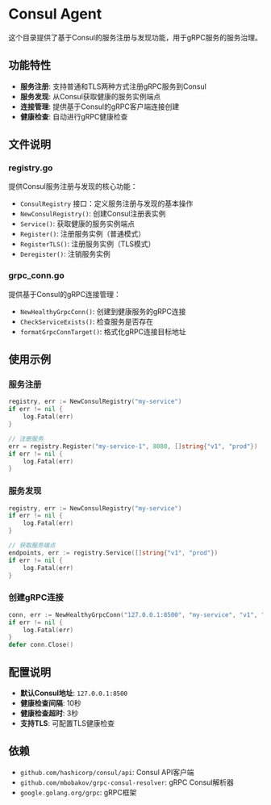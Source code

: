 # Consul Agent

这个目录提供了基于Consul的服务注册与发现功能，用于gRPC服务的服务治理。

## 功能特性

- **服务注册**: 支持普通和TLS两种方式注册gRPC服务到Consul
- **服务发现**: 从Consul获取健康的服务实例端点
- **连接管理**: 提供基于Consul的gRPC客户端连接创建
- **健康检查**: 自动进行gRPC健康检查

## 文件说明

### registry.go
提供Consul服务注册与发现的核心功能：

- `ConsulRegistry` 接口：定义服务注册与发现的基本操作
- `NewConsulRegistry()`: 创建Consul注册表实例
- `Service()`: 获取健康的服务实例端点
- `Register()`: 注册服务实例（普通模式）
- `RegisterTLS()`: 注册服务实例（TLS模式）
- `Deregister()`: 注销服务实例

### grpc_conn.go
提供基于Consul的gRPC连接管理：

- `NewHealthyGrpcConn()`: 创建到健康服务的gRPC连接
- `CheckServiceExists()`: 检查服务是否存在
- `formatGrpcConnTarget()`: 格式化gRPC连接目标地址

## 使用示例

### 服务注册
```go
registry, err := NewConsulRegistry("my-service")
if err != nil {
    log.Fatal(err)
}

// 注册服务
err = registry.Register("my-service-1", 8080, []string{"v1", "prod"})
if err != nil {
    log.Fatal(err)
}
```

### 服务发现
```go
registry, err := NewConsulRegistry("my-service")
if err != nil {
    log.Fatal(err)
}

// 获取服务端点
endpoints, err := registry.Service([]string{"v1", "prod"})
if err != nil {
    log.Fatal(err)
}
```

### 创建gRPC连接
```go
conn, err := NewHealthyGrpcConn("127.0.0.1:8500", "my-service", "v1", "")
if err != nil {
    log.Fatal(err)
}
defer conn.Close()
```

## 配置说明

- **默认Consul地址**: `127.0.0.1:8500`
- **健康检查间隔**: 10秒
- **健康检查超时**: 3秒
- **支持TLS**: 可配置TLS健康检查

## 依赖

- `github.com/hashicorp/consul/api`: Consul API客户端
- `github.com/mbobakov/grpc-consul-resolver`: gRPC Consul解析器
- `google.golang.org/grpc`: gRPC框架 